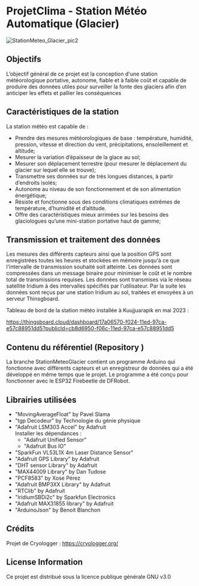 # ProjetClima - Station Météo Automatique (Glacier)
![StationMeteo_Glacier_pic2](https://github.com/climatoLab/StationMeteoGlacier/assets/102256913/b81ce2fa-4a42-488c-8efd-8a72bb7f2622)

## Objectifs
L’objectif général de ce projet est la conception d'une station météorologique portative, autonome, fiable et à faible coût et capable de produire des données utiles pour surveiller la fonte des glaciers afin d’en anticiper les effets et pallier les conséquences

## Caractéristiques de la station 
La station météo est capable de :
- Prendre des mesures météorologiques de base : température, humidité, pression, vitesse et direction du vent, précipitations, ensoleillement et altitude;
- Mesurer la variation d’épaisseur de la glace au sol;
- Mesurer son déplacement terrestre (pour mesurer le déplacement du glacier sur lequel elle se trouve);
- Transmettre ses données sur de très longues distances, à partir d’endroits isolés;
- Autonome au niveau de son fonctionnement et de son alimentation énergétique;
- Résiste et fonctionne sous des conditions climatiques extrêmes de température, d’humidité et d’altitude.
- Offre des caractéristiques mieux arrimées sur les besoins des glaciologues qu’une mini-station portative haut de gamme;

## Transmission et traitement des données
Les mesures des différents capteurs ainsi que la position GPS sont enregistrées toutes les heures et stockées en mémoire jusqu'à ce que l'intervalle de transmission souhaité soit atteinte. Les données sont compressées dans un message binaire pour minimiser le coût et le nombre total de transmissions requises. Les données sont transmises via le réseau satellite Iridium à des intervalles spécifiés par l'utilisateur. Par la suite les données sont reçus par une station Iridium au sol, traitées et envoyées à un serveur Thinsgboard.

Tableau de bord de la station météo installée à Kuujjuarapik en mai 2023 :

https://thingsboard.cloud/dashboard/17a06570-f024-11ed-97ca-e57c88951dd5?publicId=cb8d6950-f06c-11ed-97ca-e57c88951dd5

## Contenu du référentiel (Repository )
La branche StationMeteoGlacier contient un programme Arduino qui fonctionne avec différents capteurs et un enregistreur de données qui a été développé en même temps que le projet. Le programme a été conçu pour fonctionner avec le ESP32 Firebeetle de DFRobot.

## Librairies utilisées
- "MovingAverageFloat" by Pavel Slama
- "tgp Decodeur" by Technologie du génie physique
- "Adafruit LSM303 Accel" by Adafruit  
	Installer les dépendances :
	- "Adafruit Unified Sensor"
	- "Adafruit Bus IO"
- "SparkFun VL53L1X 4m Laser Distance Sensor"
- "Adafruit GPS Library" by Adafruit
- "DHT sensor Library" by Adafruit
- "MAX44009 Library" by Dan Tudose
- "PCF8583" by Xose Pérez
- "Adafruit BMP3XX Library" by Adafruit
- "RTClib" by Adafruit	
- "IridiumSBDi2c" by Sparkfun Electronics
- "Adafruit MAX31855 library" by Adafruit
- "ArduinoJson" by Benoit Blanchon

## Crédits
Projet de Cryologger : https://cryologger.org/

## License Information
Ce projet est distribué sous la licence publique générale GNU v3.0
